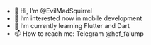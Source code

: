 - 👋 Hi, I’m @EvilMadSquirrel
- 👀 I’m interested now in mobile development
- 🌱 I’m currently learning Flutter and Dart
- 📫 How to reach me: Telegram @hef_falump

<!---
EvilMadSquirrel/EvilMadSquirrel is a ✨ special ✨ repository because its `README.md` (this file) appears on your GitHub profile.
You can click the Preview link to take a look at your changes.
--->
